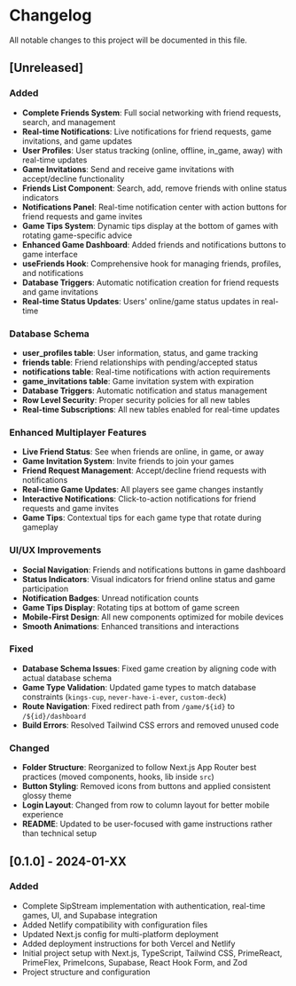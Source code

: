 # Changelog

All notable changes to this project will be documented in this file.

## [Unreleased]

### Added

- **Complete Friends System**: Full social networking with friend requests, search, and management
- **Real-time Notifications**: Live notifications for friend requests, game invitations, and game updates
- **User Profiles**: User status tracking (online, offline, in_game, away) with real-time updates
- **Game Invitations**: Send and receive game invitations with accept/decline functionality
- **Friends List Component**: Search, add, remove friends with online status indicators
- **Notifications Panel**: Real-time notification center with action buttons for friend requests and game invites
- **Game Tips System**: Dynamic tips display at the bottom of games with rotating game-specific advice
- **Enhanced Game Dashboard**: Added friends and notifications buttons to game interface
- **useFriends Hook**: Comprehensive hook for managing friends, profiles, and notifications
- **Database Triggers**: Automatic notification creation for friend requests and game invitations
- **Real-time Status Updates**: Users' online/game status updates in real-time

### Database Schema

- **user_profiles table**: User information, status, and game tracking
- **friends table**: Friend relationships with pending/accepted status
- **notifications table**: Real-time notifications with action requirements
- **game_invitations table**: Game invitation system with expiration
- **Database Triggers**: Automatic notification and status management
- **Row Level Security**: Proper security policies for all new tables
- **Real-time Subscriptions**: All new tables enabled for real-time updates

### Enhanced Multiplayer Features

- **Live Friend Status**: See when friends are online, in game, or away
- **Game Invitation System**: Invite friends to join your games
- **Friend Request Management**: Accept/decline friend requests with notifications
- **Real-time Game Updates**: All players see game changes instantly
- **Interactive Notifications**: Click-to-action notifications for friend requests and game invites
- **Game Tips**: Contextual tips for each game type that rotate during gameplay

### UI/UX Improvements

- **Social Navigation**: Friends and notifications buttons in game dashboard
- **Status Indicators**: Visual indicators for friend online status and game participation
- **Notification Badges**: Unread notification counts
- **Game Tips Display**: Rotating tips at bottom of game screen
- **Mobile-First Design**: All new components optimized for mobile devices
- **Smooth Animations**: Enhanced transitions and interactions

### Fixed

- **Database Schema Issues**: Fixed game creation by aligning code with actual database schema
- **Game Type Validation**: Updated game types to match database constraints (`kings-cup`, `never-have-i-ever`, `custom-deck`)
- **Route Navigation**: Fixed redirect path from `/game/${id}` to `/${id}/dashboard`
- **Build Errors**: Resolved Tailwind CSS errors and removed unused code

### Changed

- **Folder Structure**: Reorganized to follow Next.js App Router best practices (moved components, hooks, lib inside `src`)
- **Button Styling**: Removed icons from buttons and applied consistent glossy theme
- **Login Layout**: Changed from row to column layout for better mobile experience
- **README**: Updated to be user-focused with game instructions rather than technical setup

## [0.1.0] - 2024-01-XX

### Added

- Complete SipStream implementation with authentication, real-time games, UI, and Supabase integration
- Added Netlify compatibility with configuration files
- Updated Next.js config for multi-platform deployment
- Added deployment instructions for both Vercel and Netlify
- Initial project setup with Next.js, TypeScript, Tailwind CSS, PrimeReact, PrimeFlex, PrimeIcons, Supabase, React Hook Form, and Zod
- Project structure and configuration
